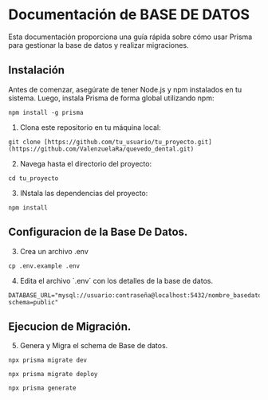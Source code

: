 # Documentación de BASE DE DATOS

Esta documentación proporciona una guía rápida sobre cómo usar Prisma para gestionar la base de datos y realizar migraciones.

## Instalación

Antes de comenzar, asegúrate de tener Node.js y npm instalados en tu sistema. Luego, instala Prisma de forma global utilizando npm:

```
npm install -g prisma
```

1. Clona este repositorio en tu máquina local:

```
git clone [https://github.com/tu_usuario/tu_proyecto.git](https://github.com/ValenzuelaRa/quevedo_dental.git)
```

2. Navega hasta el directorio del proyecto:
```
cd tu_proyecto
```

3. INstala las dependencias del proyecto:
```
npm install
```

## Configuracion de la Base De Datos.

3. Crea un archivo .env
```
cp .env.example .env
```

4. Edita el archivo ´.env´ con los detalles de la base de datos.
```
DATABASE_URL="mysql://usuario:contraseña@localhost:5432/nombre_basedatos?schema=public"
```

## Ejecucion de Migración.

5. Genera y Migra el schema de Base de datos.
```
npx prisma migrate dev
```
``` 
npx prisma migrate deploy
 ```
 ``` 
 npx prisma generate
```

